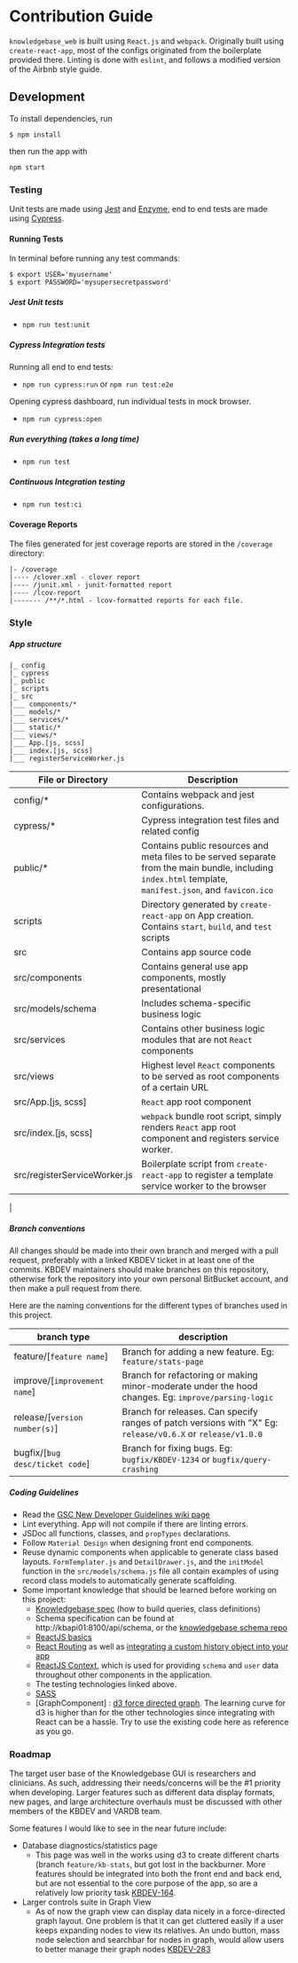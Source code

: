 # Contribution Guide

`knowledgebase_web` is built using `React.js` and `webpack`. Originally built using `create-react-app`, most of the configs originated from the boilerplate provided there. Linting is done with `eslint`, and follows a modified version of the Airbnb style guide.

## Development
To install dependencies, run
```
$ npm install
```
then run the app with
```
npm start
```

### Testing
Unit tests are made using [Jest](https://jestjs.io/docs/en/getting-started.html) and [Enzyme](https://airbnb.io/enzyme/docs/api/), end to end tests are made using [Cypress](https://docs.cypress.io/guides/overview/why-cypress.html#In-a-nutshell).

#### Running Tests
In terminal before running any test commands:

```
$ export USER='myusername'
$ export PASSWORD='mysupersecretpassword'
```

##### Jest Unit tests
* `npm run test:unit`

##### Cypress Integration tests
Running all end to end tests:
* `npm run cypress:run` or `npm run test:e2e`

Opening cypress dashboard, run individual tests in mock browser.
* `npm run cypress:open`

##### Run everything (takes a long time)
* `npm run test`

##### Continuous Integration testing
* `npm run test:ci`

#### Coverage Reports
The files generated for jest coverage reports are stored in the `/coverage` directory:
```
|- /coverage
|---- /clover.xml - clover report
|---- /junit.xml - junit-formatted report
|---- /lcov-report
|------- /**/*.html - lcov-formatted reports for each file.
```

### Style

##### App structure
```
|_ config
|_ cypress
|_ public
|_ scripts
|_ src
|___ components/*
|___ models/*
|___ services/*
|___ static/*
|___ views/*
|___ App.[js, scss]
|___ index.[js, scss]
|___ registerServiceWorker.js
```

|  File or Directory  |  Description  |
| --- | --- |
| config/* | Contains webpack and jest configurations. |
| cypress/* | Cypress integration test files and related config |
| public/* | Contains public resources and meta files to be served separate from the main bundle, including `index.html` template, `manifest.json`, and `favicon.ico` |
| scripts | Directory generated by `create-react-app` on App creation. Contains `start`, `build`, and `test` scripts |
| src | Contains app source code |
| src/components | Contains general use app components, mostly presentational |
| src/models/schema | Includes schema-specific business logic | 
| src/services | Contains other business logic modules that are not `React` components |
| src/views | Highest level `React` components to be served as root components of a certain URL |
| src/App.[js, scss] | `React` app root component |
| src/index.[js, scss] | `webpack` bundle root script, simply renders `React` app root component and registers service worker. |
| src/registerServiceWorker.js | Boilerplate script from `create-react-app` to register a template service worker to  the browser |
|


##### Branch conventions
All changes should be made into their own branch and merged with a pull request, preferably with a linked KBDEV ticket in at least one of the commits. KBDEV maintainers should make branches on this repository, otherwise fork the repository into your own personal BitBucket account, and then make a pull request from there.

Here are the naming conventions for the different types of branches used in this project.

| branch type | description |
|-|-|
|feature/[`feature name`] | Branch for adding a new feature. Eg: `feature/stats-page`
| improve/[`improvement name`] | Branch for refactoring or making minor-moderate under the hood changes. Eg: `improve/parsing-logic`|
| release/[`version number(s)`] | Branch for releases. Can specify ranges of patch versions with "X" Eg: `release/v0.6.X` or `release/v1.0.0` |
| bugfix/[`bug desc/ticket code`] | Branch for fixing bugs. Eg: `bugfix/KBDEV-1234` or `bugfix/query-crashing`|

##### Coding Guidelines

* Read the [GSC New Developer Guidelines wiki page](https://www.bcgsc.ca/wiki/display/DEVSU/General+Guidelines+for+New+Developers)
* Lint everything. App will not compile if there are linting errors.
* JSDoc all functions, classes, and `propTypes` declarations.
* Follow `Material Design` when designing front end components.
* Reuse dynamic components when applicable to generate class based layouts. `FormTemplater.js` and `DetailDrawer.js`, and the `initModel` function in the `src/models/schema.js` file all contain examples of using record class models to automatically generate scaffolding.
* Some important  knowledge that should be learned before working on this project:
  * [Knowledgebase spec](http://kbapi01:8100/api/spec/) (how to build queries, class definitions)
  * Schema specification can be found at http://kbapi01:8100/api/schema, or the [knowledgebase schema repo](https://svn.bcgsc.ca/bitbucket/projects/VDB/repos/knowledgebase_schema/browse)
  * [ReactJS basics](https://reactjs.org/tutorial/tutorial.html)
  * [React Routing](https://reacttraining.com/react-router/web/guides/quick-start) as well as [integrating a custom history object into your app](https://stackoverflow.com/questions/42701129/how-to-push-to-history-in-react-router-v4/45849608#45849608)
  * [ReactJS Context](https://reactjs.org/docs/context.html), which is used for providing `schema` and `user` data throughout other components in the application.
  * The testing technologies linked above.
  * [SASS](https://sass-lang.com/)
  * [GraphComponent] : [d3 force directed graph](https://github.com/d3/d3-force). The learning curve for d3 is higher than for the other technologies since integrating with React can be a hassle. Try to use the existing code here as reference as you go.

### Roadmap
The target user base of the Knowledgebase GUI is researchers and clinicians. As such, addressing their needs/concerns will be the #1 priority when developing. Larger features such as different data display formats, new pages, and large architecture overhauls must be discussed with other members of the KBDEV and VARDB team.

Some features I would like to see in the near future include:
* Database diagnostics/statistics page
  * This page was well in the works using d3 to create different charts (branch `feature/kb-stats`, but got lost in the backburner. More features should be integrated into both the front end and back end, but are not essential to the core purpose of the app, so are a relatively low priority task [KBDEV-164](https://www.bcgsc.ca/jira/browse/KBDEV-164).
* Larger controls suite in Graph View
  * As of now the graph view can display data nicely in a force-directed graph layout. One problem is that it can get cluttered easily if a user keeps expanding nodes to view its relatives. An undo button, mass node selection and searchbar for nodes in graph, would allow users to better manage their graph nodes [KBDEV-283](https://www.bcgsc.ca/jira/projects/KBDEV/issues/KBDEV-283)
